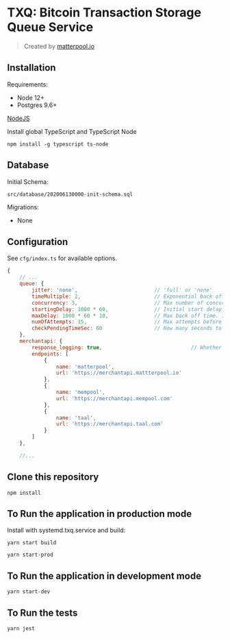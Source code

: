 # TXQ: Bitcoin Transaction Storage Queue Service
> Created by  <a href='https://matterpool.io'>matterpool.io</a>

## Installation

Requirements:
- Node 12+
- Postgres 9.6+

[NodeJS](https://nodejs.org/en/)

Install global TypeScript and TypeScript Node

```
npm install -g typescript ts-node
```

## Database

Initial Schema:

`src/database/202006130000-init-schema.sql`

Migrations:

- None

## Configuration

See `cfg/index.ts` for available options.

```javascript
{
    // ...
    queue: {
        jitter: 'none',                         // 'full' or 'none'
        timeMultiple: 2,                        // Exponential back off multiple
        concurrency: 3,                         // Max number of concurrent requests to sync tx status from merchantapi
        startingDelay: 1000 * 60,               // Initial start delay before first re-check
        maxDelay: 1000 * 60 * 10,               // Max back off time. 10 Minutes is max
        numOfAttempts: 15,                      // Max attempts before being put into 'dlq'
        checkPendingTimeSec: 60                 // How many seconds to rescan for missed tasks
    },
    merchantapi: {
        response_logging: true,                             // Whether to log every request and response from merchantapi's
        endpoints: [
            {
                name: 'matterpool',
                url: 'https://merchantapi.mattterpool.io'
            },
            {
                name: 'mempool',
                url: 'https://merchantapi.mempool.com'
            },
            {
                name: 'taal',
                url: 'https://merchantapi.taal.com'
            }
        ]
    },

    //...
```

## Clone this repository

```
npm install
```

## To Run the application in production mode

Install with systemd.txq.service and build:

```
yarn start build
```

```
yarn start-prod
```

## To Run the application in development mode

```
yarn start-dev
```

## To Run the tests

```
yarn jest
```
